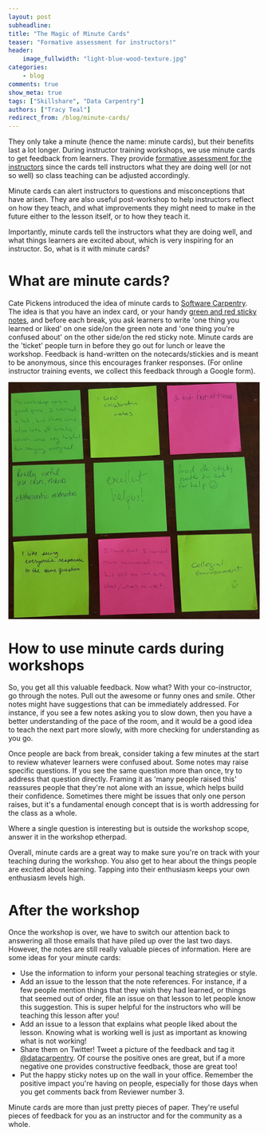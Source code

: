 ```yaml
---
layout: post
subheadline:
title: "The Magic of Minute Cards"
teaser: "Formative assessment for instructors!"
header:
    image_fullwidth: "light-blue-wood-texture.jpg"
categories:
    - blog
comments: true
show_meta: true
tags: ["Skillshare", "Data Carpentry"]
authors: ["Tracy Teal"]
redirect_from: /blog/minute-cards/
---
```


They only take a minute (hence the name: minute cards), but their benefits last a lot longer.
During instructor training workshops, we use minute cards to get feedback from learners.
They provide [formative assessment for the instructors](http://swcarpentry.github.io/instructor-training/15-practices/) since
the cards tell instructors what they are doing well (or not so well) so class teaching can be adjusted accordingly.

Minute cards can alert instructors to questions and misconceptions that have arisen. They are also useful post-workshop to help
instructors reflect on how they teach, and what improvements they might need to make in the future either to the lesson itself, or to how they teach it.

Importantly, minute cards tell the instructors what they are doing well, and what things learners are excited about,
which is very inspiring for an instructor. So, what is it with minute cards?

# What are minute cards?

Cate Pickens introduced the idea of minute cards to [Software Carpentry](https://software-carpentry.org/). The idea is that you have an index card, or your
handy [green and red sticky notes](http://www.datacarpentry.org/blog/formative-assessment/), and before each break,
you ask learners to write 'one thing you learned or liked' on one side/on the green note and 'one thing you're confused about' on the other side/on the red sticky note. Minute cards are the 'ticket' people turn in before
they go out for lunch or leave the workshop. Feedback is hand-written on the notecards/stickies and is meant to be anonymous, since this encourages franker responses.
(For online instructor training events, we
collect this feedback through a Google form).

![Negative and positive feedback](/images/stickynote.jpg "Minute cards")

# How to use minute cards during workshops

So, you get all this valuable feedback. Now what? With your co-instructor, go through the notes. Pull out the awesome or funny ones and smile.
Other notes might have suggestions that can be immediately addressed. For instance, if you see a few notes asking you to slow down, then you have a better
understanding of the pace of the room, and it would be a good idea to teach the next part more slowly, with more checking for understanding as you go.

Once people are back from break, consider taking a few minutes at the start to review whatever learners were confused about.
Some notes may raise specific questions. If you see the same question more than once, try to address that question directly.
Framing it as 'many people raised this' reassures people that they're not alone with an issue, which helps build their confidence.
Sometimes there might be issues that only one person raises, but it's a fundamental enough concept that is is worth
addressing for the class as a whole.

Where a single question is interesting but is outside the workshop scope, answer it in the workshop etherpad.

Overall, minute cards are a great way to make sure you're on track with your teaching during the workshop.
You also get to hear about the things people are excited about learning. Tapping into their enthusiasm keeps your own enthusiasm levels high.

# After the workshop

Once the workshop is over, we have to switch our attention back to answering all those emails that have piled up over the last two days.
However, the notes are still really valuable pieces of information. Here are some ideas for your minute cards:

- Use the information to inform your personal teaching strategies or style. 	 	
- Add an issue to the lesson that the note references. For instance, if a few people mention things that they wish they had learned, or
things that seemed out of order, file an issue on that lesson to let people know this suggestion.
This is super helpful for the instructors who will be teaching this lesson after you!
- Add an issue to a lesson that explains what people liked about the lesson. Knowing what is working well is just as important as knowing what is not working!
- Share them on Twitter! Tweet a picture of the feedback and tag it [@datacarpentry](https://twitter.com/datacarpentry). Of course the positive ones are great,
but if a more negative one provides constructive feedback, those are great too! 	
- Put the happy sticky notes up on the wall in your office. Remember the positive impact you're having on people, especially for those days when
you get comments back from Reviewer number 3.

Minute cards are more than just pretty pieces of paper. They're useful pieces of feedback for you as an instructor and for the community as a whole.
